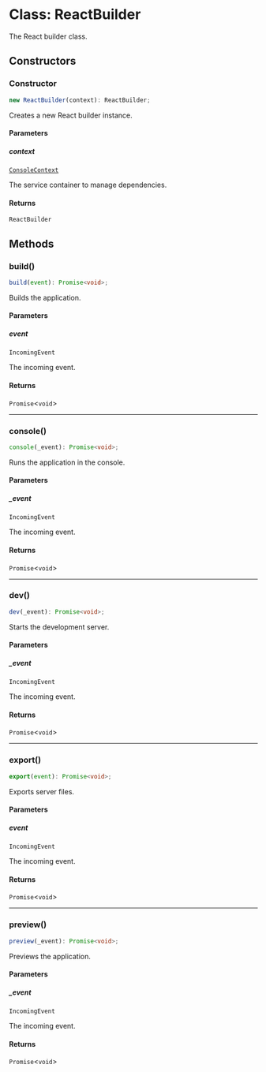 # Class: ReactBuilder

The React builder class.

## Constructors

### Constructor

```ts
new ReactBuilder(context): ReactBuilder;
```

Creates a new React builder instance.

#### Parameters

##### context

[`ConsoleContext`](../../../declarations/interfaces/ConsoleContext.md)

The service container to manage dependencies.

#### Returns

`ReactBuilder`

## Methods

### build()

```ts
build(event): Promise<void>;
```

Builds the application.

#### Parameters

##### event

`IncomingEvent`

The incoming event.

#### Returns

`Promise`\<`void`\>

***

### console()

```ts
console(_event): Promise<void>;
```

Runs the application in the console.

#### Parameters

##### \_event

`IncomingEvent`

The incoming event.

#### Returns

`Promise`\<`void`\>

***

### dev()

```ts
dev(_event): Promise<void>;
```

Starts the development server.

#### Parameters

##### \_event

`IncomingEvent`

The incoming event.

#### Returns

`Promise`\<`void`\>

***

### export()

```ts
export(event): Promise<void>;
```

Exports server files.

#### Parameters

##### event

`IncomingEvent`

The incoming event.

#### Returns

`Promise`\<`void`\>

***

### preview()

```ts
preview(_event): Promise<void>;
```

Previews the application.

#### Parameters

##### \_event

`IncomingEvent`

The incoming event.

#### Returns

`Promise`\<`void`\>
